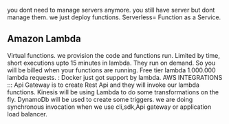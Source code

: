 you dont need to manage servers anymore. you still have server but dont manage them. we just deploy functions. Serverless=<FaaS> Function as a Service.

## Amazon Lambda

Virtual functions. we provision the code and functions run. Limited by time, short executions upto 15 minutes in lambda. They run on demand. So you will be billed when your functions are running. Free tier lambda 1.000.000 lambda requests.
<NOTE>: Docker just got support by lambda.
AWS INTEGRATIONS :::
Api Gateway is to create Rest Api and they will invoke our lambda functions. Kinesis will be using Lambda to do some transformations on the fly. DynamoDb will be used to create some triggers.
we are doing synchronous invocation when we use cli,sdk,Api gateway or application load balancer.

